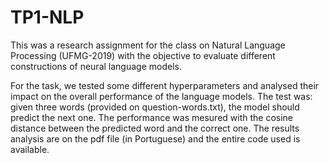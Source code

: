 # TP1-NLP
This was a research assignment for the class on Natural Language Processing (UFMG-2019) with the 
objective to evaluate different constructions of neural language models.  

For the task, we tested some different hyperparameters and analysed their impact on the overall 
performance of the language models. The test was: given three words (provided on question-words.txt),
the model should predict the next one. The performance was mesured with the cosine distance between
the predicted word and the correct one.
The results analysis are on the pdf file (in Portuguese) and the entire code used is available.
